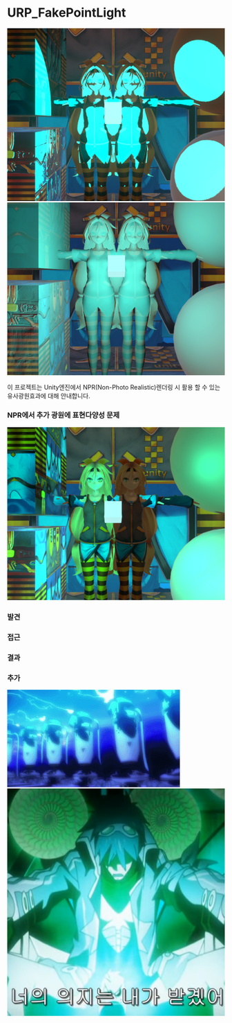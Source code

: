 # URP_FakePointLight


<img src="https://github.com/haiun/URP_FakePointLight/blob/main/ReadmeImage/K-003.png?raw=true"/>
<img src="https://github.com/haiun/URP_FakePointLight/blob/main/ReadmeImage/K-004.png?raw=true"/>

이 프로젝트는 Unity엔진에서 NPR(Non-Photo Realistic)렌더링 시 활용 할 수 있는 유사광원효과에 대해 안내합니다.


### NPR에서 추가 광원에 표현다양성 문제

<img src="https://github.com/haiun/URP_FakePointLight/blob/main/ReadmeImage/K-001.png?raw=true"/>

### 발견

### 접근

### 결과

### 추가

<img src="https://raw.githubusercontent.com/haiun/URP_FakePointLight/refs/heads/main/ReadmeImage/eva_railgun.webp"/>
<img src="https://github.com/haiun/URP_FakePointLight/blob/main/ReadmeImage/simon.png?raw=true"/>
